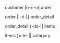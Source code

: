 customer       |o-ri-o{     order 

order          ||-ri-|{     order_detail 

order_detail    }-do-||     items 

items          }o-le-||     category 
